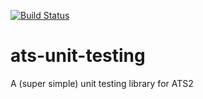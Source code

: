 [![Build Status](https://cloud.drone.io/api/badges/xran-deex/ats-unit-testing/status.svg)](https://cloud.drone.io/xran-deex/ats-unit-testing)

# ats-unit-testing

A (super simple) unit testing library for ATS2
